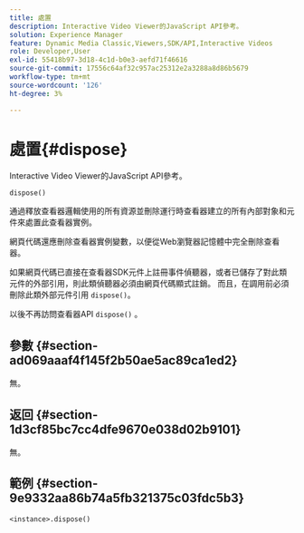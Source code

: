 ```yaml
---
title: 處置
description: Interactive Video Viewer的JavaScript API參考。
solution: Experience Manager
feature: Dynamic Media Classic,Viewers,SDK/API,Interactive Videos
role: Developer,User
exl-id: 55418b97-3d18-4c1d-b0e3-aefd71f46616
source-git-commit: 17556c64af32c957ac25312e2a3288a8d86b5679
workflow-type: tm+mt
source-wordcount: '126'
ht-degree: 3%

---
```


# 處置{#dispose}

Interactive Video Viewer的JavaScript API參考。

`dispose()`

通過釋放查看器邏輯使用的所有資源並刪除運行時查看器建立的所有內部對象和元件來處置此查看器實例。

網頁代碼還應刪除查看器實例變數，以便從Web瀏覽器記憶體中完全刪除查看器。

如果網頁代碼已直接在查看器SDK元件上註冊事件偵聽器，或者已儲存了對此類元件的外部引用，則此類偵聽器必須由網頁代碼顯式註銷。 而且，在調用前必須刪除此類外部元件引用 `dispose()`。

以後不再訪問查看器API `dispose()` 。

## 參數 {#section-ad069aaaf4f145f2b50ae5ac89ca1ed2}

無。

## 返回 {#section-1d3cf85bc7cc4dfe9670e038d02b9101}

無。

## 範例 {#section-9e9332aa86b74a5fb321375c03fdc5b3}

```
<instance>.dispose()
```
